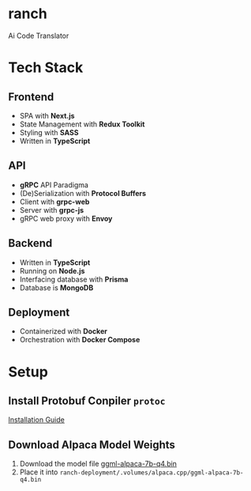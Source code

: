 # ranch
Ai Code Translator

# Tech Stack
## Frontend
- SPA with **Next.js**
- State Management with **Redux Toolkit**
- Styling with **SASS**
- Written in **TypeScript**

## API
- **gRPC** API Paradigma
- (De)Serialization with **Protocol Buffers**
- Client with **grpc-web**
- Server with **grpc-js**
- gRPC web proxy with **Envoy**

## Backend
- Written in **TypeScript**
- Running on **Node.js**
- Interfacing database with **Prisma**
- Database is **MongoDB**

## Deployment
- Containerized with **Docker**
- Orchestration with **Docker Compose**
 
# Setup
## Install Protobuf Conpiler `protoc`
[Installation Guide](https://grpc.io/docs/protoc-installation/) 
## Download Alpaca Model Weights
1. Download the model file [ggml-alpaca-7b-q4.bin](https://huggingface.co/Sosaka/Alpaca-native-4bit-ggml/blob/main/ggml-alpaca-7b-q4.bin)
2. Place it into `ranch-deployment/.volumes/alpaca.cpp/ggml-alpaca-7b-q4.bin`